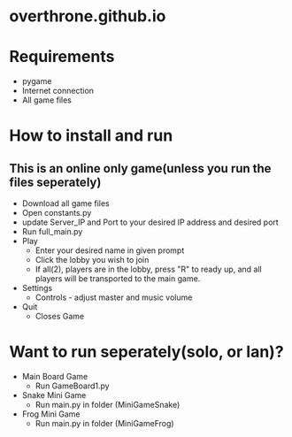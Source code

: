 # overthrone.github.io
# Requirements
* pygame
* Internet connection
* All game files
# How to install and run
## This is an online only game(unless you run the files seperately)
* Download all game files
* Open constants.py
* update Server_IP and Port to your desired IP address and desired port
* Run full_main.py
* Play
  * Enter your desired name in given prompt
  * Click the lobby you wish to join
  * If all(2), players are in the lobby, press "R" to ready up, and all players will be transported to the main game.
* Settings
  * Controls - adjust master and music volume
* Quit
  * Closes Game
# Want to run seperately(solo, or lan)?
* Main Board Game
  * Run GameBoard1.py
* Snake Mini Game
  * Run main.py in folder (MiniGameSnake)
* Frog Mini Game
  * Run main.py in folder (MiniGameFrog)
